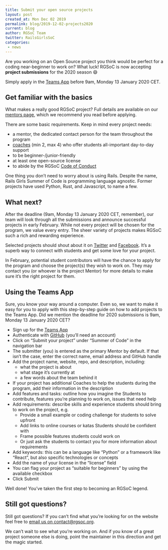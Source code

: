 ```yaml
---
title: Submit your open source projects
layout: post
created_at: Mon Dec 02 2019
permalink: blog/2019-12-02-projects2020
current: blog
author: RGSoC Team
twitter: RailsGirlsSoC
categories:
 - news
---
```


Are you working on an Open Source project you think would be perfect for a coding near-beginner to work on? What luck! RGSoC is now accepting **project submissions** for the 2020 season 😄

Simply apply in the [Teams App](https://teams.railsgirlssummerofcode.org/) before 9am, Monday 13 January 2020 CET.

## Get familiar with the basics

What makes a really good RGSoC project? Full details are available on our [mentors page](https://railsgirlssummerofcode.org/guide/projects/), which we recommend you read before applying.

There are some basic requirements. Keep in mind every project needs:
* a mentor, the dedicated contact person for the team throughout the program
* [coaches](https://railsgirlssummerofcode.org/guide/coaching/) (min 2, max 4) who offer students all-important day-to-day support
* to be beginner-/junior-friendly
* at least one open-source license
* to abide by the RGSoC [Code of Conduct](https://railsgirlssummerofcode.org/about/code-of-conduct/)

One thing you don’t need to worry about is using Rails. Despite the name, Rails Girls Summer of Code is programming language agnostic. Former projects have used Python, Rust, and Javascript, to name a few.

## What next?

After the deadline (9am, Monday 13 January 2020 CET, remember), our team will look through all the submissions and announce successful projects in early February. While not every project will be chosen for the program, we value every entry. The sheer variety of projects makes RGSoC such a rich and rewarding experience.

Selected projects should shout about it on [Twitter](https://twitter.com/RailsGirlsSoC) and [Facebook](https://www.facebook.com/Rails-Girls-Summer-of-Code-620914904656191/). It’s a superb way to connect with students and get some love for your project.

In February, potential student contributors will have the chance to apply for the program and choose the project(s) they wish to work on. They may contact you (or whoever is the project Mentor) for more details to make sure it’s the right project for them.

## Using the Teams App

Sure, you know your way around a computer. Even so, we want to make it easy for you to apply with this step-by-step guide on how to add projects to the Teams App. Did we mention the deadline for 2020 submissions is 9am, Monday 13 January 2020 CET?

* Sign up for the [Teams App](https://teams.railsgirlssummerofcode.org/)
* Authenticate with [GitHub](https://github.com/) (you’ll need an account)
* Click on “Submit your project” under “Summer of Code” in the navigation bar
* The submitter (you) is entered as the primary Mentor by default. If that isn’t the case, enter the correct name, email address and GitHub handle
* Add the project name, website, repo, and description, including:
  * what the project is about
  * what stage it’s currently at
  * a few words about the team behind it
* If your project has additional Coaches to help the students during the program, add their information in the description
* Add features and tasks: outline how you imagine the Students to contribute, features you’re planning to work on, issues that need help
* Add requirements: describe skills and experience students should bring to work on the project, e.g.
  * Provide a small example or coding challenge for students to solve upfront
  * Add links to online courses or katas Students should be confident with
  * Frame possible features students could work on
  * Or just ask the students to contact you for more information about requirements
* Add keywords: this can be a language like “Python” or a framework like “React”, but also specific technologies or concepts
* Add the name of your license in the “license” field
* You can flag your project as “suitable for beginners” by using the available checkbox
* Click Submit

Well done! You’ve taken the first step to becoming an RGSoC legend.

## Still got questions?

Still got questions?
If you can’t find what you’re looking for on the website feel free to [email us on contact@rgsoc.org](mailto:contact@rgsoc.org).

We can’t wait to see what you’re working on. And if you know of a great project someone else is doing, point the maintainer in this direction and get the magic started.
